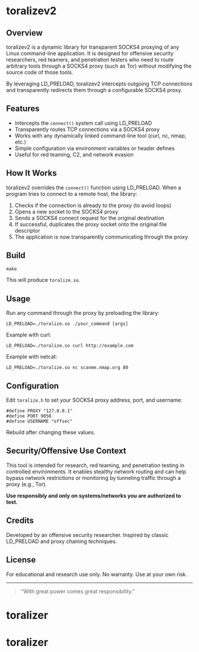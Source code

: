 # toralizev2

## Overview

toralizev2 is a dynamic library for transparent SOCKS4 proxying of any Linux command-line application. It is designed for offensive security researchers, red teamers, and penetration testers who need to route arbitrary tools through a SOCKS4 proxy (such as Tor) without modifying the source code of those tools.

By leveraging LD_PRELOAD, toralizev2 intercepts outgoing TCP connections and transparently redirects them through a configurable SOCKS4 proxy.

## Features

- Intercepts the `connect()` system call using LD_PRELOAD
- Transparently routes TCP connections via a SOCKS4 proxy
- Works with any dynamically linked command-line tool (curl, nc, nmap, etc.)
- Simple configuration via environment variables or header defines
- Useful for red teaming, C2, and network evasion

## How It Works

toralizev2 overrides the `connect()` function using LD_PRELOAD. When a program tries to connect to a remote host, the library:

1. Checks if the connection is already to the proxy (to avoid loops)
2. Opens a new socket to the SOCKS4 proxy
3. Sends a SOCKS4 connect request for the original destination
4. If successful, duplicates the proxy socket onto the original file descriptor
5. The application is now transparently communicating through the proxy

## Build

```
make
```

This will produce `toralize.so`.

## Usage

Run any command through the proxy by preloading the library:

```
LD_PRELOAD=./toralize.so ./your_command [args]
```

Example with curl:

```
LD_PRELOAD=./toralize.so curl http://example.com
```

Example with netcat:

```
LD_PRELOAD=./toralize.so nc scanme.nmap.org 80
```

## Configuration

Edit `toralize.h` to set your SOCKS4 proxy address, port, and username:

```
#define PROXY "127.0.0.1"
#define PORT 9050
#define USERNAME "offsec"
```

Rebuild after changing these values.

## Security/Offensive Use Context

This tool is intended for research, red teaming, and penetration testing in controlled environments. It enables stealthy network routing and can help bypass network restrictions or monitoring by tunneling traffic through a proxy (e.g., Tor).

**Use responsibly and only on systems/networks you are authorized to test.**

## Credits

Developed by an offensive security researcher. Inspired by classic LD_PRELOAD and proxy chaining techniques.

## License

For educational and research use only. No warranty. Use at your own risk.

---

> "With great power comes great responsibility."
# toralizer
# toralizer
